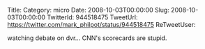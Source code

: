 Title: 
Category: micro
Date: 2008-10-03T00:00:00
Slug: 2008-10-03T00:00:00
TwitterId: 944518475
TweetUrl: https://twitter.com/mark_philpot/status/944518475
ReTweetUser: 

watching debate on dvr...  CNN's scorecards are stupid.